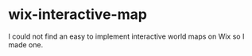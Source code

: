 # wix-interactive-map
I could not find an easy to implement interactive world maps on Wix so I made one.
